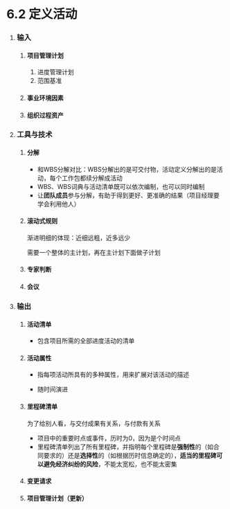 # 6.2 定义活动

1. ### 输入

   1. #### 项目管理计划

      1. 进度管理计划
      2. 范围基准

   2. #### 事业环境因素

   3. #### 组织过程资产

2. ### 工具与技术

   1. #### 分解

      * 和WBS分解对比：WBS分解出的是可交付物，活动定义分解出的是活动，每个工作包都续分解成活动
      * WBS、WBS词典与活动清单既可以依次编制，也可以同时编制
      * 让**团队成员**参与分解，有助于得到更好、更准确的结果（项目经理要学会利用他人）

   2. #### 滚动式规则

      渐进明细的体现：近细远粗，近多远少

      需要一个整体的主计划，再在主计划下面做子计划

   3. #### 专家判断

   4. #### 会议

3. ### 输出

   1. #### 活动清单

      * 包含项目所需的全部进度活动的清单

   2. #### 活动属性

      * 指每项活动所具有的多种属性，用来扩展对该活动的描述

      * 随时间演进
   
   3. #### 里程碑清单
   
      为了给别人看，与交付成果有关系，与付款有关系
   
      * 项目中的重要时点或事件，历时为0，因为是个时间点
      * 里程碑清单列出了所有里程碑，并指明每个里程碑是**强制性**的（如合同要求的）还是**选择性**的（如根据历时信息确定的），**适当的里程碑可以避免经济纠纷的风险**，不能太宽松，也不能太密集
   
   4. #### 变更请求
   
   5. #### 项目管理计划（更新）